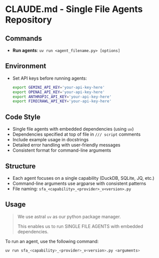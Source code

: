 # CLAUDE.md - Single File Agents Repository

## Commands
- **Run agents**: `uv run <agent_filename.py> [options]`

## Environment
- Set API keys before running agents:
  ```bash
  export GEMINI_API_KEY='your-api-key-here'
  export OPENAI_API_KEY='your-api-key-here'
  export ANTHROPIC_API_KEY='your-api-key-here'
  export FIRECRAWL_API_KEY='your-api-key-here'
  ```

## Code Style
- Single file agents with embedded dependencies (using `uv`)
- Dependencies specified at top of file in `/// script` comments
- Include example usage in docstrings
- Detailed error handling with user-friendly messages
- Consistent format for command-line arguments

## Structure
- Each agent focuses on a single capability (DuckDB, SQLite, JQ, etc.)
- Command-line arguments use argparse with consistent patterns
- File naming: `sfa_<capability>_<provider>_v<version>.py`

## Usage
> We use astral `uv` as our python package manager.
>
> This enables us to run SINGLE FILE AGENTS with embedded dependencies.

To run an agent, use the following command:

```bash
uv run sfa_<capability>_<provider>_v<version>.py <arguments>
```